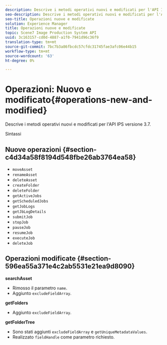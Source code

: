 ```yaml
---
description: Descrive i metodi operativi nuovi e modificati per l'API IPS versione 3.7.
seo-description: Descrive i metodi operativi nuovi e modificati per l'API IPS versione 3.7.
seo-title: Operazioni nuove e modificate
solution: Experience Manager
title: Operazioni nuove e modificate
topic: Scene7 Image Production System API
uuid: 3c163157-cd0d-4887-a1f0-7941d96c36f9
translation-type: tm+mt
source-git-commit: 7bc7b3a86fbcdc57cfdc31745fae3afc06e44b15
workflow-type: tm+mt
source-wordcount: '63'
ht-degree: 0%

---
```



# Operazioni: Nuovo e modificato{#operations-new-and-modified}

Descrive i metodi operativi nuovi e modificati per l&#39;API IPS versione 3.7.

Sintassi

## Nuove operazioni {#section-c4d34a58f8194d548fbe26ab3764ea58}

* `moveAsset`
* `renameAsset`
* `deleteAsset`
* `createFolder`
* `deleteFolder`
* `getActiveJobs`
* `getScheduledJobs`
* `getJobLogs`
* `getJbLogDetails`
* `submitJob`
* `stopJob`
* `pauseJob`
* `resumeJob`
* `executeJob`
* `deleteJob`

## Operazioni modificate {#section-596ea55a371e4c2ab5531e21ea9d8090}

**searchAsset**

* Rimosso il parametro `name`.
* Aggiunto `excludeFieldArray`.

**getFolders**

* Aggiunto `excludeFieldArray`.

**getFolderTree**

* Sono stati aggiunti `excludeFieldArray` e `getUniqueMetadataValues`.
* Realizzato `fieldHandle` come parametro richiesto.

